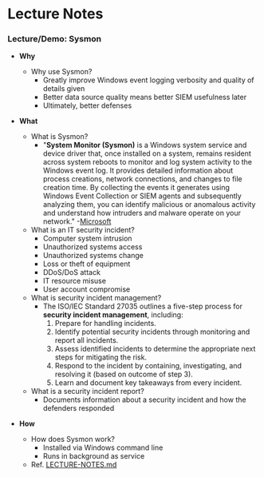 # Lecture Notes


### Lecture/Demo: Sysmon

- **Why**
  - Why use Sysmon?
    - Greatly improve Windows event logging verbosity and quality of details given
    - Better data source quality means better SIEM usefulness later
    - Ultimately, better defenses

- **What**
  - What is Sysmon?
    - "**System Monitor (Sysmon)** is a Windows system service and device driver that, once installed on a system, remains resident across system reboots to monitor and log system activity to the Windows event log. It provides detailed information about process creations, network connections, and changes to file creation time. By collecting the events it generates using Windows Event Collection or SIEM agents and subsequently analyzing them, you can identify malicious or anomalous activity and understand how intruders and malware operate on your network." -[Microsoft](https://docs.microsoft.com/en-us/sysinternals/downloads/sysmon)
  - What is an IT security incident?
    - Computer system intrusion
    - Unauthorized systems access
    - Unauthorized systems change
    - Loss or theft of equipment
    - DDoS/DoS attack
    - IT resource misuse
    - User account compromise
  - What is security incident management?
    - The ISO/IEC Standard 27035 outlines a five-step process for **security incident management**, including:
      1. Prepare for handling incidents.
      1. Identify potential security incidents through monitoring and report all incidents.
      1. Assess identified incidents to determine the appropriate next steps for mitigating the risk.
      1. Respond to the incident by containing, investigating, and resolving it (based on outcome of step 3).
      1. Learn and document key takeaways from every incident.
  - What is a security incident report?
    - Documents information about a security incident and how the defenders responded

- **How**
  - How does Sysmon work?
    - Installed via Windows command line
    - Runs in background as service
  - Ref. [LECTURE-NOTES.md](LECTURE-NOTES.md)
